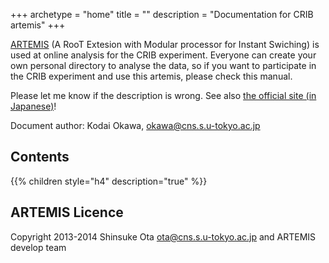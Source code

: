 +++
archetype = "home"
title = ""
description = "Documentation for CRIB artemis"
+++

[ARTEMIS](https://github.com/artemis-dev/artemis) (A RooT Extesion with Modular processor for Instant Swiching)
is used at online analysis for the CRIB experiment.
Everyone can create your own personal directory to analyse the data,
so if you want to participate in the CRIB experiment and use this artemis, please check this manual.

Please let me know if the description is wrong.
See also [the official site (in Japanese)](https://artemis-dev.github.io/ja/)!

Document author: Kodai Okawa, <okawa@cns.s.u-tokyo.ac.jp>

## Contents

{{% children style="h4" description="true" %}}

## ARTEMIS Licence

Copyright 2013-2014 Shinsuke Ota <ota@cns.s.u-tokyo.ac.jp> and ARTEMIS develop team
